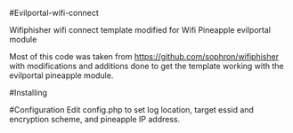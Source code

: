 #Evilportal-wifi-connect

Wifiphisher wifi connect template modified for Wifi Pineapple evilportal module

Most of this code was taken from https://github.com/sophron/wifiphisher with modifications and additions done to get the template working with the evilportal pineapple module.

#Installing

#Configuration
Edit config.php to set log location, target essid and encryption scheme, and pineapple IP address.
